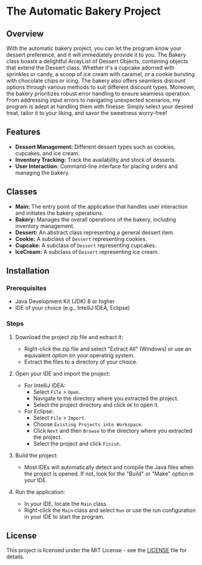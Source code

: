 # The Automatic Bakery Project

## Overview

With the automatic bakery project, you can let the program know your dessert preference, and it will immediately provide it to you. The Bakery class boasts a delightful ArrayList of Dessert Objects, containing objects that extend the Dessert class. Whether it's a cupcake adorned with sprinkles or candy, a scoop of ice cream with caramel, or a cookie bursting with chocolate chips or icing. The bakery also offers seamless discount options through various methods to suit different discount types. Moreover, the bakery prioritizes robust error handling to ensure seamless operation. From addressing input errors to navigating unexpected scenarios, my program is adept at handling them with finesse. Simply select your desired treat, tailor it to your liking, and savor the sweetness worry-free!

## Features

- **Dessert Management:** Different dessert types such as cookies, cupcakes, and ice cream.
- **Inventory Tracking:** Track the availability and stock of desserts.
- **User Interaction:** Command-line interface for placing orders and managing the bakery.

## Classes

- **Main:** The entry point of the application that handles user interaction and initiates the bakery operations.
- **Bakery:** Manages the overall operations of the bakery, including inventory management.
- **Dessert:** An abstract class representing a general dessert item.
- **Cookie:** A subclass of `Dessert` representing cookies.
- **Cupcake:** A subclass of `Dessert` representing cupcakes.
- **IceCream:** A subclass of `Dessert` representing ice cream.

## Installation

### Prerequisites

- Java Development Kit (JDK) 8 or higher
- IDE of your choice (e.g., IntelliJ IDEA, Eclipse)

### Steps

1. Download the project zip file and extract it:
   - Right-click the zip file and select "Extract All" (Windows) or use an equivalent option on your operating system.
   - Extract the files to a directory of your choice.

2. Open your IDE and import the project:
   - For IntelliJ IDEA:
     - Select `File` > `Open`.
     - Navigate to the directory where you extracted the project.
     - Select the project directory and click `OK` to open it.
   - For Eclipse:
     - Select `File` > `Import`.
     - Choose `Existing Projects into Workspace`.
     - Click `Next` and then `Browse` to the directory where you extracted the project.
     - Select the project and click `Finish`.

3. Build the project:
   - Most IDEs will automatically detect and compile the Java files when the project is opened. If not, look for the "Build" or "Make" option in your IDE.

4. Run the application:
   - In your IDE, locate the `Main` class.
   - Right-click the `Main` class and select `Run` or use the run configuration in your IDE to start the program.
  
## License

This project is licensed under the MIT License - see the [LICENSE](LICENSE) file for details.




